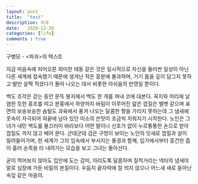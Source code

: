 ```yaml
---
layout: post
title:  "test"
description: 파과
date:   2020-12-28 
categories: [life]
comments : true
---
```


구병모 - <파과>의 텍스트

지금 마음속에 피어오른 희미한 태동 같은 것은 일시적으로 자신을 둘러싼 일상이 아닌 다른 세계에 접속했기 때문에 생겨난 작은 흥분에 불과하며, 거기 몸을 깊이 담그지 못하고 발만 살짝 적셨다가 돌아 나오는 데서 비롯한 아쉬움의 반영일 뿐이다.

백도
조각은 걷는 동안 문득 봉지에서 백도 한 개를 꺼내 코에 대본다. 꼭지와 머리에 날염한 듯한 홍조를 띠고 분홍에서 하양까지 바림이 이루어진 얇은 껍질은 벨벳 같으며 표면의 보송보송한 솜털도 과육에서 풍겨 나오는 달콤한 향을 가리지 못하는데 그 냄새에 콧속이 자극되어 혀끝에 남아 있던 미소의 쓴맛이 조금씩 지워지기 시작한다.
노인은 그녀가 내민 백도를 물끄러미 바라보다 어떤 말이나 신호가 없이 누르퉁퉁한 손으로 받아 껍질도 까지 않고 베어 문다. 군데군데 검은 구멍이 보이는 노인의 잇새로 껍질과 살이 밀려들어가며, 한 세계가 그의 입속에서 부서지는 풍경과 함꼐, 입가에서부터 흥건한 즙이 흘러 손목을 타 내려가는 모습을 보고 그녀는 돌아선다. 

굳이 먹어보지 않아도 입안에 도는 감미, 아리도록 달콤하며 질척거리는 넥타의 냄새야말로 심장에 가둔 비밀의 본질이다. 우듬지 끝자락에 잘 띄지 않으나 어느새 새로 돋아난 속잎 같은 마음의.
